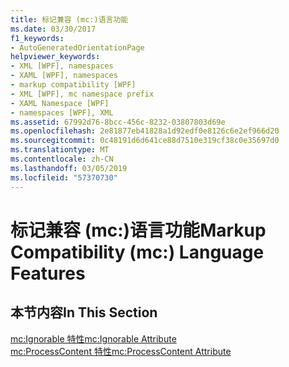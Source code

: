 ```yaml
---
title: 标记兼容 (mc:)语言功能
ms.date: 03/30/2017
f1_keywords:
- AutoGeneratedOrientationPage
helpviewer_keywords:
- XML [WPF], namespaces
- XAML [WPF], namespaces
- markup compatibility [WPF]
- XML [WPF], mc namespace prefix
- XAML Namespace [WPF]
- namespaces [WPF], XML
ms.assetid: 67992d76-8bcc-456c-8232-03807803d69e
ms.openlocfilehash: 2e81877eb41828a1d92edf0e8126c6e2ef966d20
ms.sourcegitcommit: 0c48191d6d641ce88d7510e319cf38c0e35697d0
ms.translationtype: MT
ms.contentlocale: zh-CN
ms.lasthandoff: 03/05/2019
ms.locfileid: "57370730"
---
```

# <a name="markup-compatibility-mc-language-features"></a><span data-ttu-id="1a9c3-102">标记兼容 (mc:)语言功能</span><span class="sxs-lookup"><span data-stu-id="1a9c3-102">Markup Compatibility (mc:) Language Features</span></span>
## <a name="in-this-section"></a><span data-ttu-id="1a9c3-103">本节内容</span><span class="sxs-lookup"><span data-stu-id="1a9c3-103">In This Section</span></span>  
 [<span data-ttu-id="1a9c3-104">mc:Ignorable 特性</span><span class="sxs-lookup"><span data-stu-id="1a9c3-104">mc:Ignorable Attribute</span></span>](mc-ignorable-attribute.md)  
  [<span data-ttu-id="1a9c3-105">mc:ProcessContent 特性</span><span class="sxs-lookup"><span data-stu-id="1a9c3-105">mc:ProcessContent Attribute</span></span>](mc-processcontent-attribute.md)
